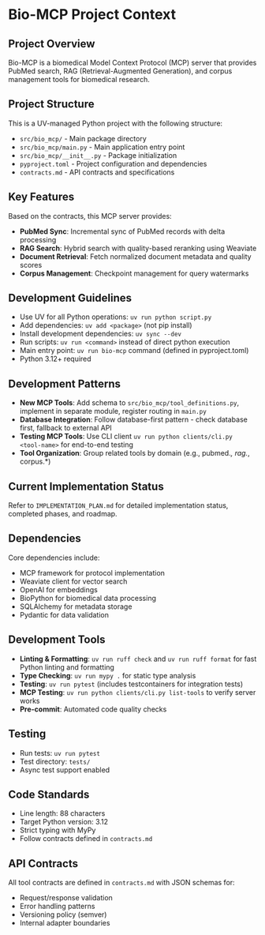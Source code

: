 # Bio-MCP Project Context

## Project Overview
Bio-MCP is a biomedical Model Context Protocol (MCP) server that provides PubMed search, RAG (Retrieval-Augmented Generation), and corpus management tools for biomedical research.

## Project Structure
This is a UV-managed Python project with the following structure:
- `src/bio_mcp/` - Main package directory
- `src/bio_mcp/main.py` - Main application entry point
- `src/bio_mcp/__init__.py` - Package initialization
- `pyproject.toml` - Project configuration and dependencies
- `contracts.md` - API contracts and specifications

## Key Features
Based on the contracts, this MCP server provides:
- **PubMed Sync**: Incremental sync of PubMed records with delta processing
- **RAG Search**: Hybrid search with quality-based reranking using Weaviate
- **Document Retrieval**: Fetch normalized document metadata and quality scores
- **Corpus Management**: Checkpoint management for query watermarks

## Development Guidelines
- Use UV for all Python operations: `uv run python script.py`
- Add dependencies: `uv add <package>` (not pip install)
- Install development dependencies: `uv sync --dev`
- Run scripts: `uv run <command>` instead of direct python execution
- Main entry point: `uv run bio-mcp` command (defined in pyproject.toml)
- Python 3.12+ required

## Development Patterns
- **New MCP Tools**: Add schema to `src/bio_mcp/tool_definitions.py`, implement in separate module, register routing in `main.py`
- **Database Integration**: Follow database-first pattern - check database first, fallback to external API
- **Testing MCP Tools**: Use CLI client `uv run python clients/cli.py <tool-name>` for end-to-end testing
- **Tool Organization**: Group related tools by domain (e.g., pubmed.*, rag.*, corpus.*)

## Current Implementation Status
Refer to `IMPLEMENTATION_PLAN.md` for detailed implementation status, completed phases, and roadmap.

## Dependencies
Core dependencies include:
- MCP framework for protocol implementation
- Weaviate client for vector search
- OpenAI for embeddings
- BioPython for biomedical data processing
- SQLAlchemy for metadata storage
- Pydantic for data validation

## Development Tools
- **Linting & Formatting**: `uv run ruff check` and `uv run ruff format` for fast Python linting and formatting
- **Type Checking**: `uv run mypy .` for static type analysis
- **Testing**: `uv run pytest` (includes testcontainers for integration tests)
- **MCP Testing**: `uv run python clients/cli.py list-tools` to verify server works
- **Pre-commit**: Automated code quality checks

## Testing
- Run tests: `uv run pytest`
- Test directory: `tests/`
- Async test support enabled

## Code Standards
- Line length: 88 characters
- Target Python version: 3.12
- Strict typing with MyPy
- Follow contracts defined in `contracts.md`

## API Contracts
All tool contracts are defined in `contracts.md` with JSON schemas for:
- Request/response validation
- Error handling patterns
- Versioning policy (semver)
- Internal adapter boundaries